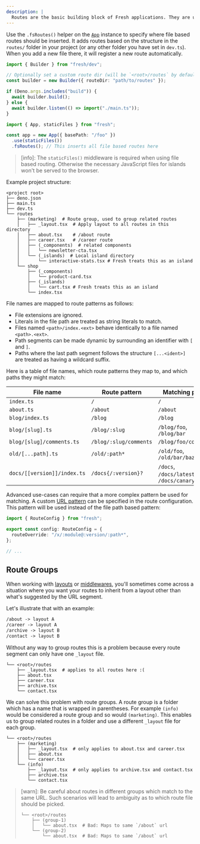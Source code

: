 ```yaml
---
description: |
  Routes are the basic building block of Fresh applications. They are used to define the behaviour the application when a given path is requested.
---
```


Use the `.fsRoutes()` helper on the [`App`](/docs/canary/concepts/app) instance
to specify where file based routes should be inserted. It adds routes based on
the structure in the `routes/` folder in your project (or any other folder you
have set in `dev.ts`). When you add a new file there, it will register a new
route automatically.

```ts main.ts
import { Builder } from "fresh/dev";

// Optionally set a custom route dir (will be `<root>/routes` by default)
const builder = new Builder({ routeDir: "path/to/routes" });

if (Deno.args.includes("build")) {
  await builder.build();
} else {
  await builder.listen(() => import("./main.ts"));
}
```

```ts main.ts
import { App, staticFiles } from "fresh";

const app = new App({ basePath: "/foo" })
  .use(staticFiles())
  .fsRoutes(); // This inserts all file based routes here
```

> [info]: The `staticFiles()` middleware is required when using file based
> routing. Otherwise the necessary JavaScript files for islands won't be served
> to the browser.

Example project structure:

```txt-files Project structure
<project root>
├── deno.json
├── main.ts
├── dev.ts
└── routes
    ├── (marketing)  # Route group, used to group related routes
    │   ├── _layout.tsx  # Apply layout to all routes in this directory
    │   ├── about.tsx    # /about route
    │   ├── career.tsx   # /career route
    │   ├── (_components)  # related components
    │   │   └── newsletter-cta.tsx
    │   └── (_islands)  # Local island directory
    │       └── interactive-stats.tsx # Fresh treats this as an island
    └── shop
        ├── (_components)
        │   └── product-card.tsx
        ├── (_islands)
        │   └── cart.tsx # Fresh treats this as an island
        └── index.tsx
```

File names are mapped to route patterns as follows:

- File extensions are ignored.
- Literals in the file path are treated as string literals to match.
- Files named `<path>/index.<ext>` behave identically to a file named
  `<path>.<ext>`.
- Path segments can be made dynamic by surrounding an identifier with `[` and
  `]`.
- Paths where the last path segment follows the structure `[...<ident>]` are
  treated as having a wildcard suffix.

Here is a table of file names, which route patterns they map to, and which paths
they might match:

| File name                   | Route pattern          | Matching paths                          |
| --------------------------- | ---------------------- | --------------------------------------- |
| `index.ts`                  | `/`                    | `/`                                     |
| `about.ts`                  | `/about`               | `/about`                                |
| `blog/index.ts`             | `/blog`                | `/blog`                                 |
| `blog/[slug].ts`            | `/blog/:slug`          | `/blog/foo`, `/blog/bar`                |
| `blog/[slug]/comments.ts`   | `/blog/:slug/comments` | `/blog/foo/comments`                    |
| `old/[...path].ts`          | `/old/:path*`          | `/old/foo`, `/old/bar/baz`              |
| `docs/[[version]]/index.ts` | `/docs{/:version}?`    | `/docs`, `/docs/latest`, `/docs/canary` |

Advanced use-cases can require that a more complex pattern be used for matching.
A custom [URL pattern][urlpattern] can be specified in the route configuration.
This pattern will be used instead of the file path based pattern:

```ts routes/my-route.ts
import { RouteConfig } from "fresh";

export const config: RouteConfig = {
  routeOverride: "/x/:module@:version/:path*",
};

// ...
```

## Route Groups

When working with [layouts](/docs/concepts/layouts) or
[middlewares](/docs/concepts/middleware), you'll sometimes come across a
situation where you want your routes to inherit from a layout other than what's
suggested by the URL segment.

Let's illustrate that with an example:

```txt Example page layout
/about -> layout A
/career -> layout A
/archive -> layout B
/contact -> layout B
```

Without any way to group routes this is a problem because every route segment
can only have one `_layout` file.

```txt-files Project structure
└── <root>/routes
    ├── _layout.tsx  # applies to all routes here :(
    ├── about.tsx
    ├── career.tsx
    ├── archive.tsx
    └── contact.tsx
```

We can solve this problem with route groups. A route group is a folder which has
a name that is wrapped in parentheses. For example `(info)` would be considered
a route group and so would `(marketing)`. This enables us to group related
routes in a folder and use a different `_layout` file for each group.

```txt-files Project structure
└── <root>/routes
    ├── (marketing)
    │   ├── _layout.tsx  # only applies to about.tsx and career.tsx
    │   ├── about.tsx
    │   └── career.tsx
    └── (info)
        ├── _layout.tsx  # only applies to archive.tsx and contact.tsx
        ├── archive.tsx
        └── contact.tsx
```

> [warn]: Be careful about routes in different groups which match to the same
> URL. Such scenarios will lead to ambiguity as to which route file should be
> picked.
>
> ```txt-files Project structure
> └── <root>/routes
>     ├── (group-1)
>     │   └── about.tsx  # Bad: Maps to same `/about` url
>     └── (group-2)
>         └── about.tsx  # Bad: Maps to same `/about` url
> ```

[urlpattern]: https://developer.mozilla.org/en-US/docs/Web/API/URL_Pattern_API
